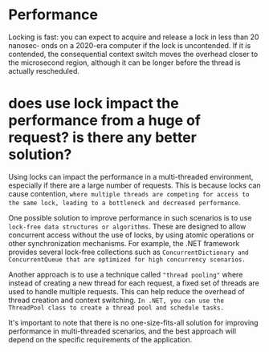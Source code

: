 # Performance
Locking is fast: you can expect to acquire and release a lock in less than 20 nanosec‐ onds on a 2020-era computer if the lock is uncontended. If it is contended, the consequential context switch moves the overhead closer to the microsecond region, although it can be longer before the thread is actually rescheduled.

# does use lock impact the performance from a huge of request? is there any better solution?
Using locks can impact the performance in a multi-threaded environment, especially if there are a large number of requests. This is because locks can cause contention, `where multiple threads are competing for access to the same lock, leading to a bottleneck and decreased performance`.

One possible solution to improve performance in such scenarios is to use `lock-free data structures or algorithms`. These are designed to allow concurrent access without the use of locks, by using atomic operations or other synchronization mechanisms. For example, the .NET framework provides several lock-free collections such as `ConcurrentDictionary and ConcurrentQueue that are optimized for high concurrency scenarios.`

Another approach is to use a technique called `"thread pooling"` where instead of creating a new thread for each request, a fixed set of threads are used to handle multiple requests. This can help reduce the overhead of thread creation and context switching. `In .NET, you can use the ThreadPool class to create a thread pool and schedule tasks.`

It's important to note that there is no one-size-fits-all solution for improving performance in multi-threaded scenarios, and the best approach will depend on the specific requirements of the application.





